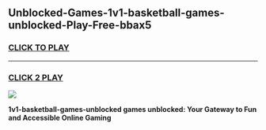 
## Unblocked-Games-1v1-basketball-games-unblocked-Play-Free-bbax5
<h3>
<a href="https://premium76.site?title=1v1-basketball-games-unblocked&ref=18A">CLICK TO PLAY</a></h3>
<hr>

<h3>
<a href="https://premium76.site?title=1v1-basketball-games-unblocked&ref=18A">CLICK 2 PLAY</a>
  
</h3>

<a href="https://premium76.site?title=1v1-basketball-games-unblocked&ref=18A"><img src="https://clearcache.store/games.png"></a>


**1v1-basketball-games-unblocked games unblocked: Your Gateway to Fun and Accessible Online Gaming**
